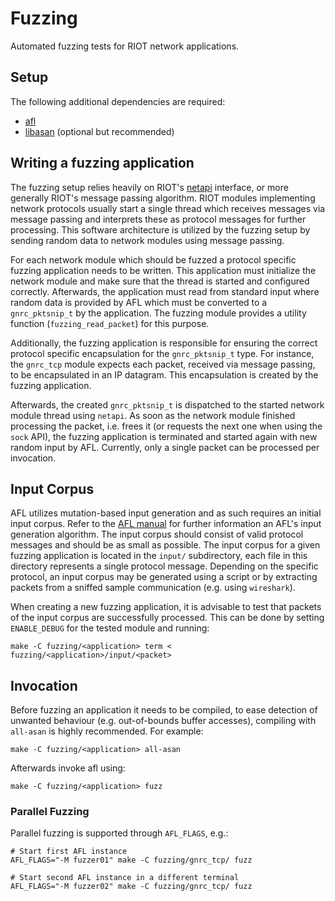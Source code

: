 # Fuzzing

Automated fuzzing tests for RIOT network applications.

## Setup

The following additional dependencies are required:

* [afl][afl homepage]
* [libasan][sanitizers github] (optional but recommended)

## Writing a fuzzing application

The fuzzing setup relies heavily on RIOT's [netapi][netapi doc]
interface, or more generally RIOT's message passing algorithm. RIOT
modules implementing network protocols usually start a single thread
which receives messages via message passing and interprets these as
protocol messages for further processing. This software architecture is
utilized by the fuzzing setup by sending random data to network modules
using message passing.

For each network module which should be fuzzed a protocol specific
fuzzing application needs to be written. This application must
initialize the network module and make sure that the thread is started
and configured correctly. Afterwards, the application must read from
standard input where random data is provided by AFL which must be
converted to a `gnrc_pktsnip_t` by the application. The fuzzing module
provides a utility function (`fuzzing_read_packet`) for this purpose.

Additionally, the fuzzing application is responsible for ensuring the
correct protocol specific encapsulation for the `gnrc_pktsnip_t` type.
For instance, the `gnrc_tcp` module expects each packet, received
via message passing, to be encapsulated in an IP datagram. This
encapsulation is created by the fuzzing application.

Afterwards, the created `gnrc_pktsnip_t` is dispatched to the started
network module thread using `netapi`. As soon as the network module
finished processing the packet, i.e. frees it (or requests the next one
when using the `sock` API), the fuzzing application is terminated and
started again with new random input by AFL. Currently, only a single
packet can be processed per invocation.

## Input Corpus

AFL utilizes mutation-based input generation and as such requires an
initial input corpus. Refer to the [AFL manual][afl-fuzz approach] for
further information an AFL's input generation algorithm. The input
corpus should consist of valid protocol messages and should be as small
as possible. The input corpus for a given fuzzing application is located
in the `input/` subdirectory, each file in this directory represents a
single protocol message. Depending on the specific protocol, an input
corpus may be generated using a script or by extracting packets from a
sniffed sample communication (e.g. using `wireshark`).

When creating a new fuzzing application, it is advisable to test that
packets of the input corpus are successfully processed. This can be done
by setting `ENABLE_DEBUG` for the tested module and running:

	make -C fuzzing/<application> term < fuzzing/<application>/input/<packet>

## Invocation

Before fuzzing an application it needs to be compiled, to ease detection
of unwanted behaviour (e.g. out-of-bounds buffer accesses), compiling
with `all-asan` is highly recommended. For example:

	make -C fuzzing/<application> all-asan

Afterwards invoke afl using:

	make -C fuzzing/<application> fuzz

### Parallel Fuzzing

Parallel fuzzing is supported through `AFL_FLAGS`, e.g.:

	# Start first AFL instance
	AFL_FLAGS="-M fuzzer01" make -C fuzzing/gnrc_tcp/ fuzz

	# Start second AFL instance in a different terminal
	AFL_FLAGS="-M fuzzer02" make -C fuzzing/gnrc_tcp/ fuzz

[sanitizers github]: https://github.com/google/sanitizers
[afl homepage]: http://lcamtuf.coredump.cx/afl/
[netapi doc]: https://riot-os.org/api/netapi_8h.html
[afl-fuzz approach]: https://github.com/google/AFL/blob/ca01f9a4c4ccb59d349c729ad3018e339f9aae0c/README.md#2-the-afl-fuzz-approach
